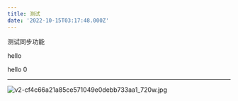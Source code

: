 ```yaml
---
title: 测试
date: '2022-10-15T03:17:48.000Z'
---
```

测试同步功能 

hello

hello 0

---

![v2-cf4c66a21a85ce571049e0debb733aa1_720w.jpg](https://cdn.nlark.com/yuque/0/2022/jpeg/26326040/1665976570309-a55ceb3a-ef77-4233-a503-6c960f917166.jpeg#clientId=u0e7183a9-e26c-4&crop=0&crop=0&crop=1&crop=1&errorMessage=unknown%20error&from=drop&id=ua26b85c9&margin=%5Bobject%20Object%5D&name=v2-cf4c66a21a85ce571049e0debb733aa1_720w.jpg&originHeight=720&originWidth=720&originalType=binary&ratio=1&rotation=0&showTitle=false&size=26568&status=error&style=none&taskId=uf298fb3e-607d-455e-adc5-70714bf67d5&title=)
